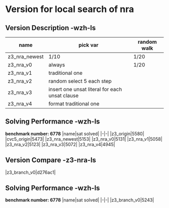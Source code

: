 # Version for local search of nra

## Version Description -wzh-ls
|name|pick var| random walk|
|-|-|-|
|z3_nra_newest|1/10|1/20|
|z3_nra_v0|always|1/20|
|z3_nra_v1| traditional one|
|z3_nra_v2| random select 5 each step |
|z3_nra_v3| insert one unsat literal for each unsat clause |
|z3_nra_v4| format traditional one |

## Solving Performance -wzh-ls
**benchmark number: 6778**
|name|sat solved|
|-|-|
|z3_origin|5580|
|cvc5_origin|5473|
|z3_nra_newest|5153|
|z3_nra_v0|5131|
|z3_nra_v1|5058|
|z3_nra_v2|5123|
|z3_nra_v3|5072|
|z3_nra_v4|4945|

## Version Compare -z3-nra-ls
|z3_branch_v0|d276ac1|

## Solving Performance -wzh-ls
**benchmark number: 6778**
|name|sat solved|
|-|-|
|z3_branch_v0|5243|
